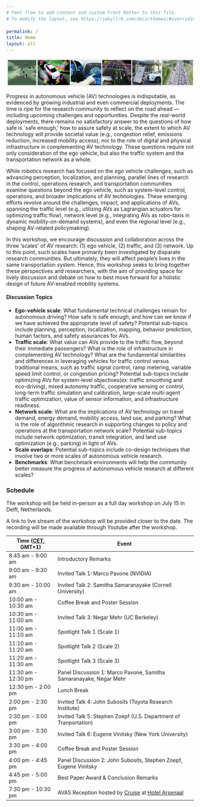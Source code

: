 ```yaml
---
# Feel free to add content and custom Front Matter to this file.
# To modify the layout, see https://jekyllrb.com/docs/themes/#overriding-theme-defaults

permalink: /
title: Home
layout: all
---
```


![AVAS banner](assets/img/avas-banner.png)

Progress in autonomous vehicle (AV) technologies is indisputable, as evidenced by growing industrial and even commercial deployments. The time is ripe for the research community to reflect on the road ahead — including upcoming challenges and opportunities. Despite the real-world deployments, there remains no satisfactory answer to the questions of how safe is `safe enough,' how to assure safety at scale, the extent to which AV technology will provide societal value (e.g., congestion relief, emissions reduction, increased mobility access), nor to the role of digital and physical infrastructure in complementing AV technology. These questions require not only consideration of the ego vehicle, but also the traffic system and the transportation network as a whole.

While robotics research has focused on the ego vehicle challenges, such as advancing perception, localization, and planning, parallel lines of research in the control, operations research, and transportation communities examine questions beyond the ego vehicle, such as system-level control, operations, and broader implications of AV technologies. These emerging efforts revolve around the challenges, impact, and applications of AVs, spanning the traffic level (e.g., utilizing AVs as Lagrangian actuators for optimizing traffic flow), network level (e.g., integrating AVs as robo-taxis in dynamic mobility-on-demand systems), and even the regional level (e.g., shaping AV-related policymaking).

In this workshop, we encourage discussion and collaboration across the three ‘scales’ of AV research: (1) ego vehicle, (2) traffic, and (3) network. Up to this point, such scales have primarily been investigated by disparate research communities. But ultimately, they will affect people’s lives in the same transportation system. Hence, this workshop seeks to bring together these perspectives and researchers, with the aim of providing space for lively discussion and debate on how to best move forward for a holistic design of future AV-enabled mobility systems.

#### Discussion Topics

- **Ego-vehicle scale**: What fundamental technical challenges remain for autonomous driving? How safe is safe enough, and how can we know if we have achieved the appropriate level of safety? Potential sub-topics include planning, perception, localization, mapping, behavior prediction, human factors, and safety assurances for AVs.
- **Traffic scale**: What value can AVs provide to the traffic flow, beyond their immediate passengers? What is the role of infrastructure in complementing AV technology? What are the fundamental similarities and differences in leveraging vehicles for traffic control versus traditional means, such as traffic signal control, ramp metering, variable speed limit control, or congestion pricing? Potential sub-topics include optimizing AVs for system-level objectives(ex: traffic smoothing and eco-driving), mixed autonomy traffic, cooperative sensing or control, long-term traffic simulation and calibration, large-scale multi-agent traffic optimization, value of sensor information, and infrastructure readiness.
- **Network scale**: What are the implications of AV technology on travel demand, energy demand, mobility access, land use, and parking? What is the role of algorithmic research in supporting changes to policy and operations at the transportation network scale? Potential sub-topics include network optimization, transit integration, and land use optimization (e.g., parking) in light of AVs. 
- **Scale overlaps**: Potential sub-topics include co-design techniques that involve two or more scales of autonomous vehicle research.
- **Benchmarks**: What benchmark environments will help the community better measure the progress of autonomous vehicle research at different scales?

### Schedule

The workshop will be held in-person as a full day workshop on July 15 in Delft, Netherlands. 

A link to live stream of the workshop will be provided closer to the date. The recording will be made available through Youtube after the workshop.
<table>
<thead>
  <tr>
    <th>Time (<a href="https://www.worldtimeserver.com/current_time_in_NL.aspx?city=Delft">CET</a>, GMT+1)</th>
    <th>Event</th>
  </tr>
</thead>
<tbody>
  <tr>
    <td>8.45 am - 9:00 am</td>
    <td>Introductory Remarks</td>
  </tr>
  <tr>
    <td>9:00 am - 9:30 am</td>
    <td>Invited Talk 1: Marco Pavone (NVIDIA)</td>
  </tr>
  <tr>
    <td>9:30 am - 10:00 am</td>
    <td>Invited Talk 2: Samitha Samaranayake (Cornell University)</td>
  </tr>
  <tr>
    <td>10:00 am - 10:30 am</td>
    <td>Coffee Break and Poster Session</td>
  </tr>
  <tr>
    <td>10:30 am - 11:00 am</td>
    <td>Invited Talk 3: Negar Mehr (UC Berkeley) </td>
  </tr>
  <tr>
    <td>11:00 am - 11:10 am</td>
    <td>Spotlight Talk 1 (Scale 1)</td>
  </tr>
  <tr>
    <td>11:10 am - 11:20 am</td>
    <td>Spotlight Talk 2 (Scale 2)</td>
  </tr>
  <tr>
    <td>11:20 am - 11:30 am</td>
    <td>Spotlight Talk 3 (Scale 3)</td>
  </tr>
  <tr>
    <td>11:30 am - 12:30 pm</td>
    <td>Panel Discussion 1: Marco Pavone, Samitha Samaranayake, Negar Mehr</td>
  </tr>
  <tr>
    <td>12:30 pm - 2:00 pm</td>
    <td>Lunch Break</td>
  </tr>
  <tr>
    <td>2:00 pm - 2:30 pm</td>
    <td>Invited Talk 4: John Subosits (Toyota Research Institute)</td>
  </tr>
  <tr>
    <td>2:30 pm - 3:00 pm</td>
    <td>Invited Talk 5: Stephen Zoepf (U.S. Department of Tranportation)</td>
  </tr>
  <tr>
    <td>3:00 pm - 3:30 pm</td>
    <td>Invited Talk 6: Eugene Vinitsky (New York University)</td>
  </tr>
  <tr>
    <td>3:30 pm - 4:00 pm</td>
    <td>Coffee Break and Poster Session</td>
  </tr>
  <tr>
    <td>4:00 pm - 4:45 pm</td>
    <td>Panel Discussion 2: John Subosits, Stephen Zoepf, Eugene Vinitsky</td>
  </tr>
  <tr>
    <td>4:45 pm - 5:00 pm</td>
    <td>Best Paper Award & Conclusion Remarks</td>
  </tr>
  <tr>
    <td>7:30 pm - 10:30 pm</td>
    <td>AVAS Reception hosted by <a href="https://www.getcruise.com/">Cruise</a> at <a href="https://westcordhotelsnl.pixieset.com/hotelarsenaal/">Hotel Arsenaal</a></td>
  </tr>
</tbody>
</table>